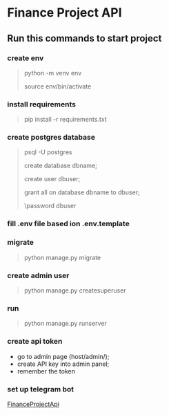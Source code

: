 # Finance Project API
## Run this commands to start project
>
### create env
> python -m venv env
>
> source env/bin/activate
### install requirements
> pip install -r requirements.txt
### create postgres database
> psql -U postgres
>
> create database dbname;
>
> create user dbuser;
>
> grant all on database dbname to dbuser;
>
> \password dbuser
### fill .env file based ion .env.template
### migrate 
> python manage.py migrate
### create admin user
> python manage.py createsuperuser
### run 
> python manage.py runserver 
### create api token 
- go to admin page (host/admin/);
- create API key into admin panel;
- remember the token
### set up telegram bot
[FinanceProjectApi](https://github.com/zhenerBY/FinanceProjectApi)